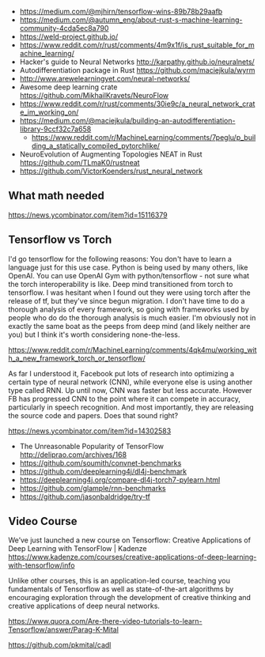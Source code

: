 - https://medium.com/@mjhirn/tensorflow-wins-89b78b29aafb
- https://medium.com/@autumn_eng/about-rust-s-machine-learning-community-4cda5ec8a790
- https://weld-project.github.io/
- https://www.reddit.com/r/rust/comments/4m9x1f/is_rust_suitable_for_machine_learning/
- Hacker's guide to Neural Networks http://karpathy.github.io/neuralnets/
- Autodifferentiation package in Rust https://github.com/maciejkula/wyrm
- http://www.arewelearningyet.com/neural-networks/
- Awesome deep learning crate https://github.com/MikhailKravets/NeuroFlow
- https://www.reddit.com/r/rust/comments/30ie9c/a_neural_network_crate_im_working_on/
- https://medium.com/@maciejkula/building-an-autodifferentiation-library-9ccf32c7a658
  - https://www.reddit.com/r/MachineLearning/comments/7peglu/p_building_a_statically_compiled_pytorchlike/
- NeuroEvolution of Augmenting Topologies NEAT in Rust https://github.com/TLmaK0/rustneat
- https://github.com/VictorKoenders/rust_neural_network

## What math needed

https://news.ycombinator.com/item?id=15116379

## Tensorflow vs Torch

I'd go tensorflow for the following reasons:
You don't have to learn a language just for this use case.
Python is being used by many others, like OpenAI. You can use OpenAI Gym with python/tensorflow - not sure what the torch interoperability is like.
Deep mind transitioned from torch to tensorflow. I was hesitant when I found out they were using torch after the release of tf, but they've since begun migration. I don't have time to do a thorough analysis of every framework, so going with frameworks used by people who do do the thorough analysis is much easier. I'm obviously not in exactly the same boat as the peeps from deep mind (and likely neither are you) but I think it's worth considering none-the-less.

https://www.reddit.com/r/MachineLearning/comments/4qk4mu/working_with_a_new_framework_torch_or_tensorflow/

As far I understood it, Facebook put lots of research into optimizing a certain type of neural network (CNN), while everyone else is using another type called RNN. Up until now, CNN was faster but less accurate. However FB has progressed CNN to the point where it can compete in accuracy, particularly in speech recognition. And most importantly, they are releasing the source code and papers. Does that sound right?

https://news.ycombinator.com/item?id=14302583

- The Unreasonable Popularity of TensorFlow http://deliprao.com/archives/168
- https://github.com/soumith/convnet-benchmarks
- https://github.com/deeplearning4j/dl4j-benchmark
- https://deeplearning4j.org/compare-dl4j-torch7-pylearn.html
- https://github.com/glample/rnn-benchmarks
- https://github.com/jasonbaldridge/try-tf

## Video Course

We’ve just launched a new course on Tensorflow: Creative Applications of Deep Learning with TensorFlow | Kadenze https://www.kadenze.com/courses/creative-applications-of-deep-learning-with-tensorflow/info

Unlike other courses, this is an application-led course, teaching you fundamentals of Tensorflow as well as state-of-the-art algorithms by encouraging exploration through the development of creative thinking and creative applications of deep neural networks.

https://www.quora.com/Are-there-video-tutorials-to-learn-Tensorflow/answer/Parag-K-Mital

https://github.com/pkmital/cadl
